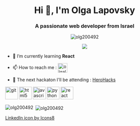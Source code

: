 <h1 align="center">Hi 👋, I'm Olga Lapovsky</h1>
<h3 align="center">A passionate web developer from Israel</h3>

<p align="center"> <img src="https://komarev.com/ghpvc/?username=olg200492&color=brightgreen" alt="olg200492" /> </p>
<p align="center"><a href="https://www.codewars.com/users/olg200492" target="blank"><img src="https://www.codewars.com/users/olg200492/badges/micro" /></a> </p>


- 🌱 I’m currently learning **React**

- 📫 How to reach me : <a href="https://linkedin.com/in/olgalapovsky" target="blank"><img align="center" src="https://img.icons8.com/fluent/48/000000/linkedin.png" alt="olgalapovsky" height="30" width="30"/></a>

- 💾 The next hackaton I'll be attending : [HeroHacks](https://organize.mlh.io/participants/events/4618-herohacks)<br/>
<p align="left"><img src="https://www.vectorlogo.zone/logos/git-scm/git-scm-icon.svg" alt="git" width="40" height="40"/> <img src="https://devicons.github.io/devicon/devicon.git/icons/html5/html5-original-wordmark.svg" alt="html5" width="40" height="40"/> <img src="https://devicons.github.io/devicon/devicon.git/icons/javascript/javascript-original.svg" alt="javascript" width="40" height="40"/> <img src="https://devicons.github.io/devicon/devicon.git/icons/python/python-original.svg" alt="python" width="40" height="40"/> <img src="https://devicons.github.io/devicon/devicon.git/icons/react/react-original-wordmark.svg" alt="react" width="40" height="40"/></p>

<p><img align="left" src="https://github-readme-stats.vercel.app/api/top-langs/?username=olg200492&layout=compact" alt="olg200492" /></p>

<p>&nbsp;<img align="center" src="https://github-readme-stats.vercel.app/api?username=olg200492&show_icons=true" alt="olg200492" /></p>
<a href="https://icons8.com/icon/xuvGCOXi8Wyg/linkedin">LinkedIn icon by Icons8</a>
<!-- <p align="center">
<a href="https://linkedin.com/in/olgalapovsky" target="blank"><img align="center" src="https://cdn.jsdelivr.net/npm/simple-icons@3.0.1/icons/linkedin.svg" alt="olgalapovsky" height="30" width="30" /></a>
</p> -->


<!--

<h2 align='center'><samp><strong>Hi there 👋, I'm Olga Lapovsky</strong></samp></h2>
<p align='center'>Software developer | Web developer</p>

## 🌱 I’m currently learning React at She Codes;.<br/>
## ⚡ My current challenge : building a web site with Node.js for Pomodoro clock.
## 💾 The next hackaton I'll be attending : [HeroHacks](https://organize.mlh.io/participants/events/4618-herohacks)<br/>
## <p>📫 How to reach me: <a href="https://www.linkedin.com/in/olgalapovsky"><img src="https://img.shields.io/badge/LinkedIn--_.svg?style=social&logo=linkedin" alt="LinkedIn"></a></p>

## 💻 **Languages and Tools:** 🛠️ <br>

![Git](https://img.shields.io/badge/-Git-000000?style=flat&logo=git&logoColor=F05032&labelColor=ffffff)
![GitHub](https://img.shields.io/badge/-GitHub-000000?style=flat&logo=github&logoColor=000000&labelColor=ffffff)
![Visual Studio Code](https://img.shields.io/badge/-VSCode-000000?style=flat&logo=visual-studio-code&labelColor=007ACC)
![HTML5](https://img.shields.io/badge/-HTML5-000000?style=flat&logo=html5&logoColor=ffffff&labelColor=E34F26)
![CSS3](https://img.shields.io/badge/-CSS3-000000?style=flat&logo=css3&logoColor=ffffff&labelColor=1572B6) 
![JavaScript](https://img.shields.io/badge/-JavaScript-000000?style=flat&logo=javascript)
![Windows](https://img.shields.io/badge/-Windows-000000?style=flat&logo=windows&logoColor=ffffff&labelColor=0078D6)

![Visitor Count](https://profile-counter.glitch.me/olg200492/count.svg)




**olg200492/olg200492** is a ✨ _special_ ✨ repository because its `README.md` (this file) appears on your GitHub profile.

Here are some ideas to get you started:
![React](https://img.shields.io/badge/-React-000000?style=flat&logo=react)
![Nodejs](https://img.shields.io/badge/-Nodejs-000000?style=flat&logo=Node.js)
- 🔭 I’m currently working on ...
- 🌱 I’m currently learning ...
- 👯 I’m looking to collaborate on ...
- 🤔 I’m looking for help with ...
- 💬 Ask me about ...
- 📫 How to reach me: ...
- 😄 Pronouns: ...
- ⚡ Fun fact: ...
-->
